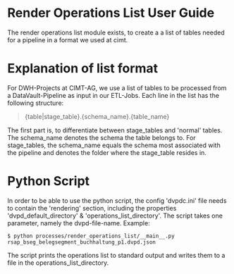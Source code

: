 # Render Operations List User Guide
The render operations list module exists, to create a a list of tables needed for a pipeline in a format we used at cimt.

# Explanation of list format
For DWH-Projects at CIMT-AG, we use a list of tables to be processed from a DataVault-Pipeline as input in our ETL-Jobs.
Each line in the list has the following structure: 
>{table|stage_table}.{schema_name}.{table_name}

The first part is, to differentiate between stage_tables and 'normal' tables.
The schema_name denotes the schema the table belongs to.
For stage_tables, the schema_name equals the schema most associated with the pipeline and denotes the folder where the stage_table resides in.


# Python Script
In order to be able to use the python script, the config 'dvpdc.ini' file needs to contain the 'rendering' section, including the properties 'dvpd_default_directory' & 'operations_list_directory'.
The script takes one parameter, namely the dvpd-file-name.
Example:
~~~
$ python processes/render_operations_list/__main__.py rsap_bseg_belegsegment_buchhaltung_p1.dvpd.json
~~~

The script prints the operations list to standard output and writes them to a file in the operations_list_directory.